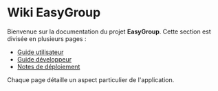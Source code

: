 # Wiki EasyGroup

Bienvenue sur la documentation du projet **EasyGroup**. Cette section est divisée en plusieurs pages :

- [Guide utilisateur](utilisateurs.md)
- [Guide développeur](developpeurs.md)
- [Notes de déploiement](deploiement.md)

Chaque page détaille un aspect particulier de l'application.
